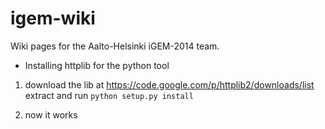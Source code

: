 igem-wiki
=========

Wiki pages for the Aalto-Helsinki iGEM-2014 team.

* Installing httplib for the python tool
1. download the lib at
https://code.google.com/p/httplib2/downloads/list
extract and run `python setup.py install`

2. now it works